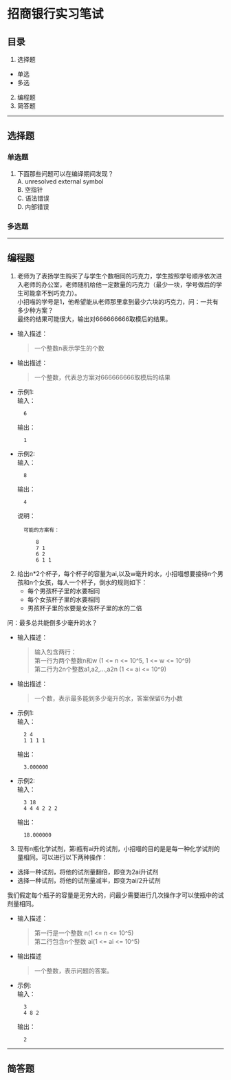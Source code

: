 # 招商银行实习笔试
## 目录
1. 选择题
+ 单选
+ 多选
2. 编程题
3. 简答题
-------
## 选择题
### 单选题
1. 下面那些问题可以在编译期间发现？  
    A. unresolved external symbol  
    B. 空指针  
    C. 语法错误  
    D. 内部错误
### 多选题


-------
## 编程题
1. 老师为了表扬学生购买了与学生个数相同的巧克力，学生按照学号顺序依次进入老师的办公室，老师随机给他一定数量的巧克力（最少一块，学号做后的学生可能拿不到巧克力）。  
小招喵的学号是1，他希望能从老师那里拿到最少六块的巧克力，问：一共有多少种方案？  
最终的结果可能很大，输出对666666666取模后的结果。  
- 输入描述：  
    > 一个整数n表示学生的个数  
- 输出描述：  
    > 一个整数，代表总方案对666666666取模后的结果  
- 示例1:  
    输入：    
        
        6       
    输出：  
        
        1  
- 示例2:  
    输入：    
        
        8       
    输出：  
        
        4  
    说明：  
        
        可能的方案有：  
            
            8  
            7 1  
            6 2  
            6 1 1   
2. 给出n*2个杯子，每个杯子的容量为ai,以及w毫升的水，小招喵想要接待n个男孩和n个女孩，每人一个杯子，倒水的规则如下：  
    - 每个男孩杯子里的水要相同  
    - 每个女孩杯子里的水要相同  
    - 男孩杯子里的水要是女孩杯子里的水的二倍  

问：最多总共能倒多少毫升的水？  
- 输入描述：  
    > 输入包含两行：  
    > 第一行为两个整数n和w (1 <= n <= 10^5, 1 <= w <= 10^9)  
    > 第二行为2n个整数a1,a2,...,a2n (1 <= ai <= 10^9)  
- 输出描述：  
    >一个数，表示最多能到多少毫升的水，答案保留6为小数  
- 示例1:  
    输入：    
        
        2 4   
        1 1 1 1    
    输出：  
        
        3.000000  
- 示例2:  
    输入：  
        
        3 18   
        4 4 4 2 2 2      
    输出：  
        
        18.000000   
3. 现有n瓶化学试剂，第i瓶有ai升的试剂，小招喵的目的是是每一种化学试剂的量相同。可以进行以下两种操作：
+ 选择一种试剂，将他的试剂量翻倍，即变为2ai升试剂  
+ 选择一种试剂，将他的试剂量减半，即变为ai/2升试剂  

我们假定每个瓶子的容量是无穷大的，问最少需要进行几次操作才可以使瓶中的试剂量相同。
+ 输入描述：
    >第一行是一个整数 n(1 <= n <= 10^5)  
    >第二行包含n个整数 ai(1 <= ai <= 10^5)
+ 输出描述
    >一个整数，表示问题的答案。
+ 示例:  
    输入：    
        
        3  
        4 8 2  
    输出：  
        
        2
-------
## 简答题
